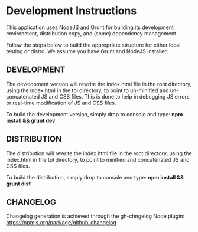 Development Instructions
=========

This application uses NodeJS and Grunt for building its development environment, distribution copy, and (some) dependency management.

Follow the steps below to build the appropriate structure for either local testing or distro. We assume you have Grunt and NodeJS installed.

DEVELOPMENT
---------------

The development version will rewrite the index.html file in the root directory, using the index.html in the tpl directory, to point to un-minified and un-concatenated JS and CSS files. This is done to help in debugging JS errors or real-time modification of JS and CSS files.

To build the development version, simply drop to console and type: **npm install && grunt dev**


DISTRIBUTION
---------------

The distribution will rewrite the index.html file in the root directory, using the index.html in the tpl directory, to point to minified and concatenated JS and CSS files.

To build the distribution, simply drop to console and type: **npm install && grunt dist**

CHANGELOG
--------------

Changelog generation is achieved through the gh-chngelog Node plugin: https://npmjs.org/package/github-changelog


